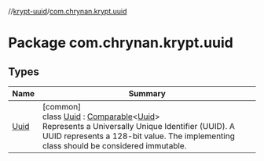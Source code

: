 //[krypt-uuid](../../index.md)/[com.chrynan.krypt.uuid](index.md)

# Package com.chrynan.krypt.uuid

## Types

| Name | Summary |
|---|---|
| [Uuid](-uuid/index.md) | [common]<br>class [Uuid](-uuid/index.md) : [Comparable](https://kotlinlang.org/api/latest/jvm/stdlib/kotlin/-comparable/index.html)&lt;[Uuid](-uuid/index.md)&gt; <br>Represents a Universally Unique Identifier (UUID). A UUID represents a 128-bit value. The implementing class should be considered immutable. |
